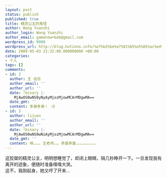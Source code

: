 ```yaml
---
layout: post
status: publish
published: true
title: 精灵公主的鬼怪
author: Wang Yuanzhi
author_login: Wang Yuanzhi
author_email: gamenow+bob@gmail.com
wordpress_id: 9998
wordpress_url: http://blog.hotinno.info/%e7%b2%be%e7%81%b5%e5%85%ac%e4%b8%bb%e7%9a%84%e9%ac%bc%e6%80%aa.html
date: 2009-05-03 22:32:00.000000000 +08:00
categories:
- 个人
tags: []
comments:
- id: 2
  author: 王 远志
  author_email: ''
  author_url: ''
  date: !binary |-
    MjAwOS0wNS0yNyAyMjozMjowMCArMDgwMA==
  date_gmt: ''
  content: 多谢多谢！ :D
- id: 3
  author: lijuan
  author_email: ''
  author_url: ''
  date: !binary |-
    MjAwOS0wNS0wNiAyMjozMjowMCArMDgwMA==
  date_gmt: ''
  content: 呀。。。。王老师。。。恭喜恭喜。。。。。。。。。。。
---
```

这狡桀的精灵公主，明明想睡觉了，却闭上眼睛，隔几秒睁开一下。一旦发现我有离开的迹象，便随时准备嚎嚎大哭。<br />这不，我刚起身，她又哼了开来…
